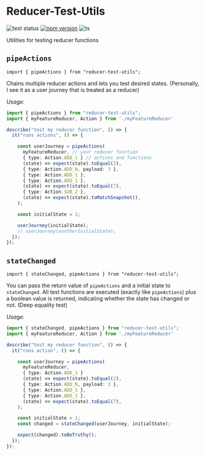 # Reducer-Test-Utils

![test status](https://travis-ci.com/christianheyn/reducer-test-utils.svg?branch=main "See the test status from travis-ci")
[![npm version](https://badge.fury.io/js/reducer-test-utils.svg)](https://badge.fury.io/js/reducer-test-utils)
![ts](https://badgen.net/badge/-/TypeScript?icon=typescript&label&labelColor=blue&color=555555)

Utilities for testing reducer functions

## `pipeActions`

`import { pipeActions } from "reducer-test-utils";`

Chains multiple reducer actions and lets you test desired states.
(Personally, I see it as a user journey that is treated as a reducer)

*Usage:*
```ts
import { pipeActions } from "reducer-test-utils";
import { myFeatureReducer, Action } from './myFeatureReducer'

describe("test my reducer function", () => {
  it("runs actions", () => {

    const userJourney = pipeActions(
      myFeatureReducer, // your reducer function
      { type: Action.ADD_1 } // actions and functions
      (state) => expect(state).toEqual(2),
      { type: Action.ADD_N, payload: 3 },
      { type: Action.ADD_1 },
      { type: Action.ADD_1 },
      (state) => expect(state).toEqual(7),
      { type: Action.SUB_2 },
      (state) => expect(state).toMatchSnapshot(),
    );

    const initialState = 1;

    userJourney(initialState);
    // userJourney(anotherInitialState);
  });
});
```

## `stateChanged`

`import { stateChanged, pipeActions } from "reducer-test-utils";`

You can pass the return value of `pipeActions` and a initial state to `stateChanged`.
All test functions are executed (exactly like `pipeActions`)
plus a boolean value is returned, indicating whether the state has changed or not.
(Deep equality test)

*Usage:*
```ts
import { stateChanged, pipeActions } from "reducer-test-utils";
import { myFeatureReducer, Action } from './myFeatureReducer'

describe("test my reducer function", () => {
  it("runs action", () => {

    const userJourney = pipeActions(
      myFeatureReducer,
      { type: Action.ADD_1 }
      (state) => expect(state).toEqual(2),
      { type: Action.ADD_N, payload: 3 },
      { type: Action.ADD_1 },
      { type: Action.ADD_1 },
      (state) => expect(state).toEqual(7),
    );

    const initialState = 1;
    const changed = stateChanged(userJourney, initialState);

    expect(changed).toBeTruthy();
  });
});
```

